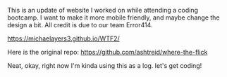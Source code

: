 This is an update of website I worked on while attending a coding bootcamp. I want to make it more mobile friendly, and maybe change the design a bit. All credit is due to our team Error414. 

https://michaelayers3.github.io/WTF2/

Here is the original repo: https://github.com/ashtreid/where-the-flick

Neat, okay, right now I'm kinda using this as a log. let's get coding!
